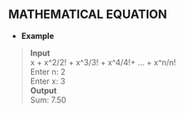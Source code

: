 ## MATHEMATICAL EQUATION    

* **Example**  

> **Input**    
> x + x^2/2! + x^3/3! + x^4/4!+ ... + x^n/n!      
> Enter n: 2    
> Enter x: 3   
> **Output**  
> Sum: 7.50  
